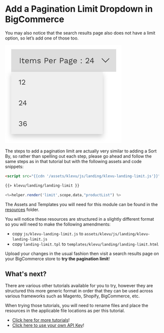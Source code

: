 # Add a Pagination Limit Dropdown in BigCommerce

You may also notice that the search results page also does not have a limit option, so let’s add one of those too.

![Limit Dropdown](/getting-started/3-limit/images/limit-dropdown.jpg)

The steps to add a pagination limit are actually very similar to adding a Sort By,
so rather than spelling out each step, please go ahead and follow the same steps as
in that tutorial but with the following assets and code snippets:

```html
<script src="{{cdn '/assets/klevu/js/landing/klevu-landing-limit.js'}}" ></script>
```

```html
{{> klevu/landing/landing-limit }}
```

```js
<%=helper.render('limit',scope,data,"productList") %>
```

The Assets and Templates you will need for this module can be found
in the [resources](/getting-started/3-limit/resources) folder.

You will notice these resources are structured in a slightly different format
so you will need to make the following amendments:

- copy `js/klevu-landing-limit.js` to `assets/klevu/js/landing/klevu-landing-limit.js`
- copy `landing-limit.tpl` to `templates/klevu/landing/landing-limit.html`

Upload your changes in the usual fashion
then visit a search results page on your BigCommerce store to **try the pagination limit**!

## What's next?

There are various other tutorials available for you to try,
however they are structured this more generic format in order
that they can be used across various frameworks such as Magento,
Shopify, BigCommerce, etc.

When trying those tutorials, you will need to rename files and place
the resources in the applicable file locations as per this tutorial.

- [Click here for more tutorials](/modules)!
- [Click here to use your own API Key](/getting-started/4-your-api-key/bigcommerce)!
